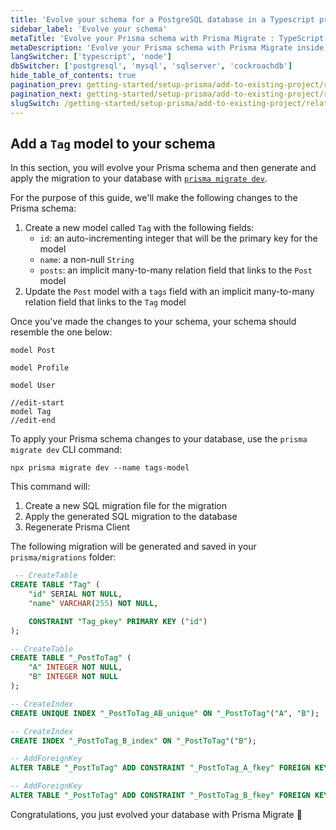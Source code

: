 ```yaml
---
title: 'Evolve your schema for a PostgreSQL database in a Typescript project'
sidebar_label: 'Evolve your schema'
metaTitle: 'Evolve your Prisma schema with Prisma Migrate : TypeScript-postgresql'
metaDescription: 'Evolve your Prisma schema with Prisma Migrate inside of your TypeScript and PostgreSQL project'
langSwitcher: ['typescript', 'node']
dbSwitcher: ['postgresql', 'mysql', 'sqlserver', 'cockroachdb']
hide_table_of_contents: true
pagination_prev: getting-started/setup-prisma/add-to-existing-project/relational-databases/querying-the-database-typescript-postgresql
pagination_next: getting-started/setup-prisma/add-to-existing-project/relational-databases/next-steps
slugSwitch: /getting-started/setup-prisma/add-to-existing-project/relational-databases/evolve-your-schema-
---
```


## Add a `Tag` model to your schema

In this section, you will evolve your Prisma schema and then generate and apply the migration to your database with [`prisma migrate dev`](/orm/reference/prisma-cli-reference#migrate-dev).

For the purpose of this guide, we'll make the following changes to the Prisma schema:

1. Create a new model called `Tag` with the following fields:
   - `id`: an auto-incrementing integer that will be the primary key for the model
   - `name`: a non-null `String`
   - `posts`: an implicit many-to-many relation field that links to the `Post` model
2. Update the `Post` model with a `tags` field with an implicit many-to-many relation field that links to the `Tag` model

Once you've made the changes to your schema, your schema should resemble the one below:

```prisma file=prisma/schema.prisma highlight=9,27-31;edit showLineNumbers
model Post

model Profile

model User

//edit-start
model Tag
//edit-end
```

To apply your Prisma schema changes to your database, use the `prisma migrate dev` CLI command:

```terminal copy
npx prisma migrate dev --name tags-model
```

This command will:

1. Create a new SQL migration file for the migration
1. Apply the generated SQL migration to the database
1. Regenerate Prisma Client

The following migration will be generated and saved in your `prisma/migrations` folder:

```sql file=prisma/migrations/TIMESTAMP_tags_model.sql showLineNumbers
 -- CreateTable
CREATE TABLE "Tag" (
    "id" SERIAL NOT NULL,
    "name" VARCHAR(255) NOT NULL,

    CONSTRAINT "Tag_pkey" PRIMARY KEY ("id")
);

-- CreateTable
CREATE TABLE "_PostToTag" (
    "A" INTEGER NOT NULL,
    "B" INTEGER NOT NULL
);

-- CreateIndex
CREATE UNIQUE INDEX "_PostToTag_AB_unique" ON "_PostToTag"("A", "B");

-- CreateIndex
CREATE INDEX "_PostToTag_B_index" ON "_PostToTag"("B");

-- AddForeignKey
ALTER TABLE "_PostToTag" ADD CONSTRAINT "_PostToTag_A_fkey" FOREIGN KEY ("A") REFERENCES "Post"("id") ON DELETE CASCADE ON UPDATE CASCADE;

-- AddForeignKey
ALTER TABLE "_PostToTag" ADD CONSTRAINT "_PostToTag_B_fkey" FOREIGN KEY ("B") REFERENCES "Tag"("id") ON DELETE CASCADE ON UPDATE CASCADE;
```

Congratulations, you just evolved your database with Prisma Migrate 🚀
